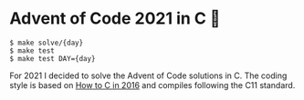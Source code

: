 # Advent of Code 2021 in C 🎄

```
$ make solve/{day}
$ make test
$ make test DAY={day}
```

For 2021 I decided to solve the Advent of Code solutions in C.
The coding style is based on [How to C in 2016](https://matt.sh/howto-c) and compiles following the C11 standard.
